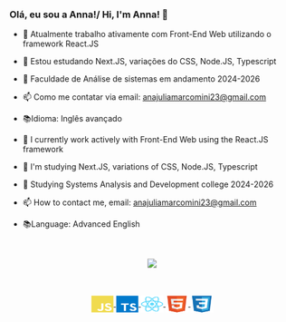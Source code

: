  ### Olá, eu sou a Anna!/ Hi, I'm Anna! 👋

- 🔭 Atualmente trabalho ativamente com Front-End Web utilizando o framework React.JS
- 🌱 Estou estudando Next.JS, variações do CSS, Node.JS, Typescript
- 📖 Faculdade de Análise de sistemas em andamento 2024-2026
- 📫 Como me contatar via email: anajuliamarcomini23@gmail.com
- 📚Idioma: Inglês avançado
  
- 🔭 I currently work actively with Front-End Web using the React.JS framework
- 🌱 I'm studying Next.JS, variations of CSS, Node.JS, Typescript
- 📖 Studying Systems Analysis and Development college 2024-2026
- 📫 How to contact me, email: anajuliamarcomini23@gmail.com
- 📚Language: Advanced English
  

  ##
<br>
<div align="center">
  <a href="https://github.com/annamarcomini">
  <img height="180em" src="https://github-readme-stats-git-masterrstaa-rickstaa.vercel.app/api/top-langs/?username=annamarcomini&layout=compact&langs_count=7&theme=radical"/>
</div>
  
##
  
  <div style="display: inline_block" align="center"><br>
  <img align="center" alt="Anna-Js" height="30" width="40" src="https://raw.githubusercontent.com/devicons/devicon/master/icons/javascript/javascript-plain.svg">
  <img align="center" alt="Anna-Ts" height="30" width="40" src="https://raw.githubusercontent.com/devicons/devicon/master/icons/typescript/typescript-plain.svg">
  <img align="center" alt="Anna-React" height="30" width="40" src="https://raw.githubusercontent.com/devicons/devicon/master/icons/react/react-original.svg">
  <img align="center" alt="Anna-HTML" height="30" width="40" src="https://raw.githubusercontent.com/devicons/devicon/master/icons/html5/html5-original.svg">
  <img align="center" alt="Anna-CSS" height="30" width="40" src="https://raw.githubusercontent.com/devicons/devicon/master/icons/css3/css3-original.svg">
  </div>

